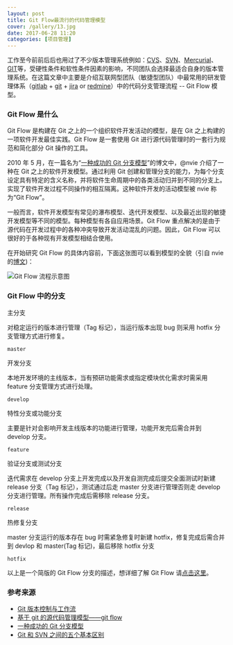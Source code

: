 ```yaml
---
layout: post
title: Git Flow最流行的代码管理模型
cover: /gallery/13.jpg
date: 2017-06-28 11:20
categories: [项目管理]
---
```


工作至今前前后后也用过了不少版本管理系统例如：[CVS](http://www.tortoisecvs.org/)、[SVN](https://tortoisesvn.net/)、[Mercurial](https://www.mercurial-scm.org/)、[GIT](https://git-scm.com/)等，受硬性条件和软性条件因素的影响，不同团队会选择最适合自身的版本管理系统。在这篇文章中主要是介绍互联网型团队（敏捷型团队）中最常用的研发管理体系（[gitlab](https://about.gitlab.com/) + [git](https://git-scm.com/) + [jira](https://www.atlassian.com/software/jira) or [redmine](http://www.redmine.org/)）中的代码分支管理流程 -- Git Flow 模型。

### Git Flow 是什么

Git Flow 是构建在 Git 之上的一个组织软件开发活动的模型，是在 Git 之上构建的一项软件开发最佳实践。Git Flow 是一套使用 Git 进行源代码管理时的一套行为规范和简化部分 Git 操作的工具。

<!--more-->

2010 年 5 月，在一篇名为“[一种成功的 Git 分支模型](http://nvie.com/posts/a-successful-git-branching-model/)”的博文中，@nvie 介绍了一种在 Git 之上的软件开发模型。通过利用 Git 创建和管理分支的能力，为每个分支设定具有特定的含义名称，并将软件生命周期中的各类活动归并到不同的分支上。实现了软件开发过程不同操作的相互隔离。这种软件开发的活动模型被 nvie 称为“Git Flow”。

一般而言，软件开发模型有常见的瀑布模型、迭代开发模型、以及最近出现的敏捷开发模型等不同的模型。每种模型有各自应用场景。Git Flow 重点解决的是由于源代码在开发过程中的各种冲突导致开发活动混乱的问题。因此，Git Flow 可以很好的于各种现有开发模型相结合使用。

在开始研究 Git Flow 的具体内容前，下面这张图可以看到模型的全貌（引自 nvie 的[博文](http://nvie.com/posts/a-successful-git-branching-model/))：

![Git Flow 流程示意图](http://nvie.com/img/git-model@2x.png)

### Git Flow 中的分支

主分支

对稳定运行的版本进行管理（Tag 标记），当运行版本出现 bug 则采用 hotfix 分支管理方式进行修复。

```
master
```

开发分支

本地开发环境的主线版本，当有预研功能需求或指定模块优化需求时需采用 feature 分支管理方式进行处理。

```
develop
```

特性分支或功能分支

主要是针对会影响开发主线版本的功能进行管理，功能开发完后需合并到 develop 分支。

```
feature
```

验证分支或测试分支

迭代需求在 develop 分支上开发完成以及开发自测完成后提交全面测试时新建 release 分支（Tag 标记），测试通过后走 master 分支进行管理否则走 develop 分支进行管理。所有操作完成后需移除 release 分支。

```
release
```

热修复分支

master 分支运行的版本存在 bug 时需紧急修复时新建 hotfix，修复完成后需合并到 devlop 和 master(Tag 标记)，最后移除 hotfix 分支

```
hotfix
```

以上是一个简版的 Git Flow 分支的描述，想详细了解 Git Flow 请[点击这里](http://www.ituring.com.cn/article/56870)。

### 参考来源

- [Git 版本控制与工作流](http://www.techug.com/post/git-2.html)
- [基于 git 的源代码管理模型——git flow](http://www.ituring.com.cn/article/56870)
- [一种成功的 Git 分支模型](http://nvie.com/posts/a-successful-git-branching-model/)
- [Git 和 SVN 之间的五个基本区别](http://blog.jobbole.com/31444/)
